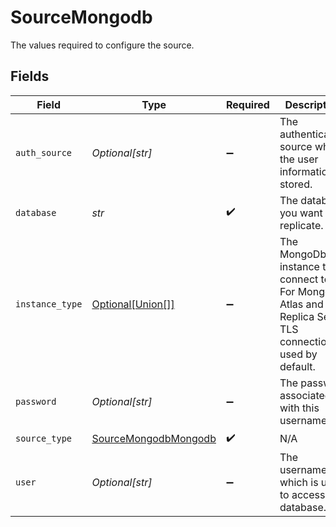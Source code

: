 # SourceMongodb

The values required to configure the source.


## Fields

| Field                                                                                                    | Type                                                                                                     | Required                                                                                                 | Description                                                                                              | Example                                                                                                  |
| -------------------------------------------------------------------------------------------------------- | -------------------------------------------------------------------------------------------------------- | -------------------------------------------------------------------------------------------------------- | -------------------------------------------------------------------------------------------------------- | -------------------------------------------------------------------------------------------------------- |
| `auth_source`                                                                                            | *Optional[str]*                                                                                          | :heavy_minus_sign:                                                                                       | The authentication source where the user information is stored.                                          | admin                                                                                                    |
| `database`                                                                                               | *str*                                                                                                    | :heavy_check_mark:                                                                                       | The database you want to replicate.                                                                      |                                                                                                          |
| `instance_type`                                                                                          | [Optional[Union[]]](../../models/shared/sourcemongodbmongodbinstancetype.md)                             | :heavy_minus_sign:                                                                                       | The MongoDb instance to connect to. For MongoDB Atlas and Replica Set TLS connection is used by default. |                                                                                                          |
| `password`                                                                                               | *Optional[str]*                                                                                          | :heavy_minus_sign:                                                                                       | The password associated with this username.                                                              |                                                                                                          |
| `source_type`                                                                                            | [SourceMongodbMongodb](../../models/shared/sourcemongodbmongodb.md)                                      | :heavy_check_mark:                                                                                       | N/A                                                                                                      |                                                                                                          |
| `user`                                                                                                   | *Optional[str]*                                                                                          | :heavy_minus_sign:                                                                                       | The username which is used to access the database.                                                       |                                                                                                          |